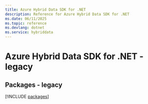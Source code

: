 ```yaml
---
title: Azure Hybrid Data SDK for .NET
description: Reference for Azure Hybrid Data SDK for .NET
ms.date: 06/11/2025
ms.topic: reference
ms.devlang: dotnet
ms.service: hybriddata
---
```

# Azure Hybrid Data SDK for .NET - legacy
## Packages - legacy
[!INCLUDE [packages](hybrid-data-index.md)]